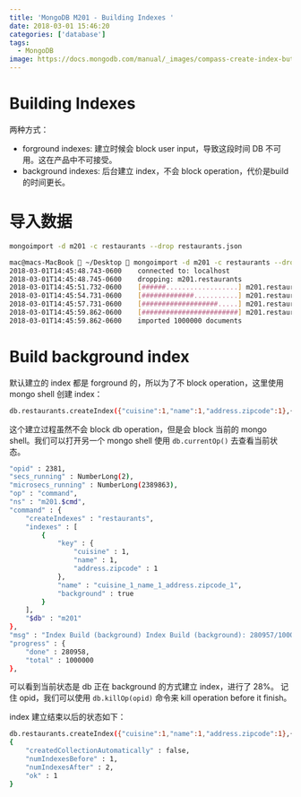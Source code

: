 ```yaml
---
title: 'MongoDB M201 - Building Indexes '
date: 2018-03-01 15:46:20
categories: ['database']
tags:
  - MongoDB
image: https://docs.mongodb.com/manual/_images/compass-create-index-button.png
---
```

# Building Indexes

两种方式：
- forground indexes: 建立时候会 block user input，导致这段时间 DB 不可用。这在产品中不可接受。
- background indexes: 后台建立 index，不会 block operation，代价是build 的时间更长。
<!-- more -->

# 导入数据
```bash
mongoimport -d m201 -c restaurants --drop restaurants.json
```

```bash
mac@macs-MacBook  ~/Desktop  mongoimport -d m201 -c restaurants --drop restaurants.json
2018-03-01T14:45:48.743-0600	connected to: localhost
2018-03-01T14:45:48.745-0600	dropping: m201.restaurants
2018-03-01T14:45:51.732-0600	[######..................] m201.restaurants	40.0MB/144MB (27.9%)
2018-03-01T14:45:54.731-0600	[#############...........] m201.restaurants	78.9MB/144MB (54.9%)
2018-03-01T14:45:57.731-0600	[###################.....] m201.restaurants	115MB/144MB (80.1%)
2018-03-01T14:45:59.862-0600	[########################] m201.restaurants	144MB/144MB (100.0%)
2018-03-01T14:45:59.862-0600	imported 1000000 documents
```

# Build background index
默认建立的 index 都是 forground 的，所以为了不 block operation，这里使用 mongo shell 创建 index：
```bash
db.restaurants.createIndex({"cuisine":1,"name":1,"address.zipcode":1},{"background":true})
```

这个建立过程虽然不会 block db operation，但是会 block 当前的 mongo shell。我们可以打开另一个 mongo shell 使用 `db.currentOp()` 去查看当前状态。

```bash
"opid" : 2381,
"secs_running" : NumberLong(2),
"microsecs_running" : NumberLong(2389863),
"op" : "command",
"ns" : "m201.$cmd",
"command" : {
	"createIndexes" : "restaurants",
	"indexes" : [
		{
			"key" : {
				"cuisine" : 1,
				"name" : 1,
				"address.zipcode" : 1
			},
			"name" : "cuisine_1_name_1_address.zipcode_1",
			"background" : true
		}
	],
	"$db" : "m201"
},
"msg" : "Index Build (background) Index Build (background): 280957/1000000 28%",
"progress" : {
	"done" : 280958,
	"total" : 1000000
},
```

可以看到当前状态是 db 正在 background 的方式建立 index，进行了 28%。
记住 opid，我们可以使用 `db.killOp(opid)` 命令来 kill operation before it finish。

index 建立结束以后的状态如下：
```bash
db.restaurants.createIndex({"cuisine":1,"name":1,"address.zipcode":1},{"background":true})
{
	"createdCollectionAutomatically" : false,
	"numIndexesBefore" : 1,
	"numIndexesAfter" : 2,
	"ok" : 1
}
```
